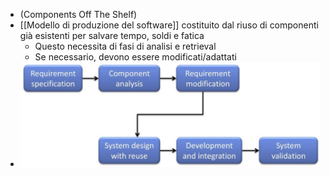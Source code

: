 - (Components Off The Shelf)
- [[Modello di produzione del software]] costituito dal riuso di componenti già esistenti per salvare tempo, soldi e fatica
	- Questo necessita di fasi di analisi e retrieval
	- Se necessario, devono essere modificati/adattati
- ![02_cots.png](../assets/02_cots_1759931366499_0.png)